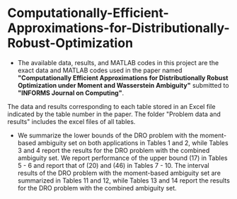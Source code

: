 # Computationally-Efficient-Approximations-for-Distributionally-Robust-Optimization

- The available data, results, and MATLAB codes in this project are the exact data and MATLAB codes used in the paper named **"Computationally Efficient Approximations for
Distributionally Robust Optimization under Moment and Wasserstein Ambiguity"** submitted to **"INFORMS Journal on Computing"**.

The data and results corresponding to each table stored in an Excel file indicated by the table number in the paper. The folder "Problem data and results" includes the excel files of all tables.

- We summarize the lower bounds of the DRO problem with the moment-based ambiguity set on both applications in Tables 1 and 2, while Tables 3 and 4 report the results for the DRO problem with the combined ambiguity set. We report performance of the upper bound (17) in Tables 5 - 6 and report that of (20) and (46) in Tables 7 - 10. The interval results of the DRO problem with the moment-based ambiguity set are summarized in Tables 11 and 12, while Tables 13 and 14 report the results for the DRO problem with the
combined ambiguity set. 
